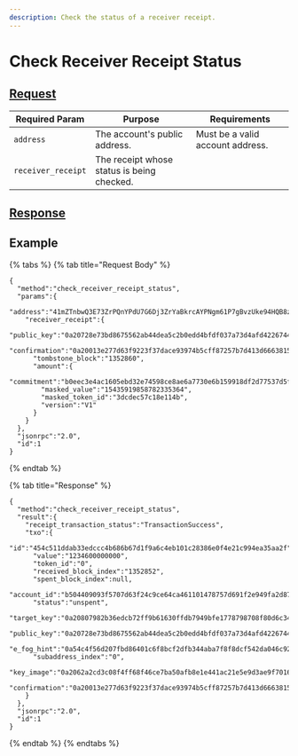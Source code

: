 ```yaml
---
description: Check the status of a receiver receipt.
---
```


# Check Receiver Receipt Status

## [Request](https://github.com/mobilecoinofficial/full-service/blob/main/full-service/src/json\_rpc/v2/api/request.rs#L78)

| Required Param     | Purpose                                    | Requirements                     |
| ------------------ | ------------------------------------------ | -------------------------------- |
| `address`          | The account's public address.              | Must be a valid account address. |
| `receiver_receipt` | The receipt whose status is being checked. |                                  |

## [Response](https://github.com/mobilecoinofficial/full-service/blob/main/full-service/src/json\_rpc/v2/api/response.rs#L61)

## Example

{% tabs %}
{% tab title="Request Body" %}
```
{
  "method":"check_receiver_receipt_status",
  "params":{
    "address":"41mZTnbwQ3E73ZrPQnYPdU7G6Dj3ZrYaBkrcAYPNgm61P7gBvzUke94HQB8ztPaAu1y1NCFyUAoRyYsCMixeKpUvMK64QYC1NDd7YneACJk",
    "receiver_receipt":{
      "public_key":"0a20728e73bd8675562ab44dea5c2b0edd4bfdf037a73d4afd42267442337c60f73b",
      "confirmation":"0a20013e277d63f9223f37dace93974b5cff87257b7d413d66638155af89345016d0",
      "tombstone_block":"1352860",
      "amount":{
        "commitment":"b0eec3e4ac1605ebd32e74598ce8ae6a7730e6b159918df2d77537d5f349e43c",
        "masked_value":"15435919858782335364",
        "masked_token_id":"3dcdec57c18e114b",
        "version":"V1"
      }
    }
  },
  "jsonrpc":"2.0",
  "id":1
}
```
{% endtab %}

{% tab title="Response" %}
```
{
  "method":"check_receiver_receipt_status",
  "result":{
    "receipt_transaction_status":"TransactionSuccess",
    "txo":{
      "id":"454c511ddab33edccc4b686b67d1f9a6c4eb101c28386e0f4e21c994ea35aa2f",
      "value":"1234600000000",
      "token_id":"0",
      "received_block_index":"1352852",
      "spent_block_index":null,
      "account_id":"b504409093f5707d63f24c9ce64ca461101478757d691f2e949fa2d87a35d02c",
      "status":"unspent",
      "target_key":"0a20807982b36edcb72ff9b61630ffdb7949bfe1778798708f80d6c349fc0672e011",
      "public_key":"0a20728e73bd8675562ab44dea5c2b0edd4bfdf037a73d4afd42267442337c60f73b",
      "e_fog_hint":"0a54c4f56d207fbd86401c6f8bcf2dfb344aba7f8f8dcf542da046c92ed62f9582b281068872044ca71b8c70e9a8c5b3e2c134fb36a570293ceff55d3555eb8710fbb6635cc58242ff9b2383ae832881dca8698f0100",
      "subaddress_index":"0",
      "key_image":"0a2062a2cd3c08f4ff68f46ce7ba50afb8e1e441ac21e5e9d3ae9f7016c89a2cac23",
      "confirmation":"0a20013e277d63f9223f37dace93974b5cff87257b7d413d66638155af89345016d0"
    }
  },
  "jsonrpc":"2.0",
  "id":1
}
```
{% endtab %}
{% endtabs %}
